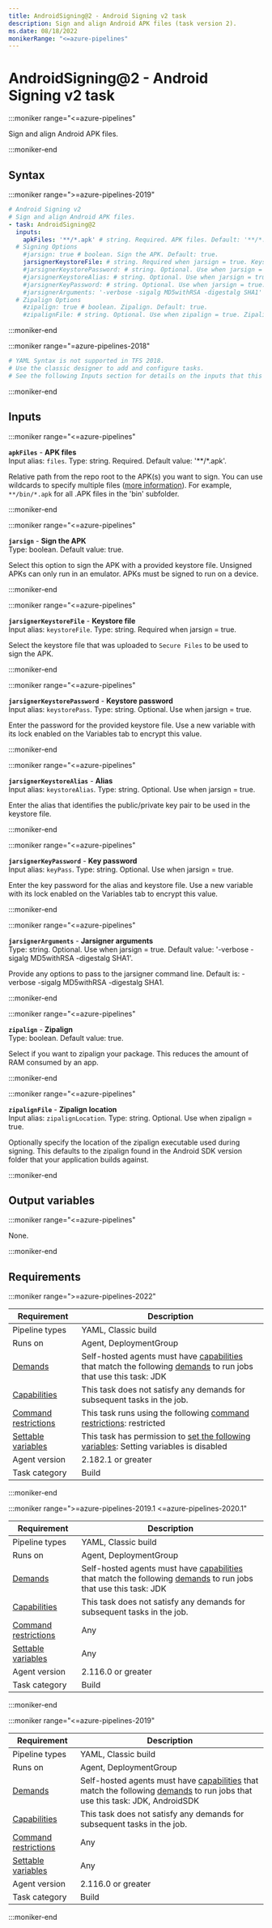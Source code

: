 ```yaml
---
title: AndroidSigning@2 - Android Signing v2 task
description: Sign and align Android APK files (task version 2).
ms.date: 08/18/2022
monikerRange: "<=azure-pipelines"
---
```


# AndroidSigning@2 - Android Signing v2 task

<!-- :::description::: -->
:::moniker range="<=azure-pipelines"

<!-- :::editable-content name="description"::: -->
Sign and align Android APK files.
<!-- :::editable-content-end::: -->

:::moniker-end
<!-- :::description-end::: -->

<!-- :::syntax::: -->
## Syntax

:::moniker range=">=azure-pipelines-2019"

```yaml
# Android Signing v2
# Sign and align Android APK files.
- task: AndroidSigning@2
  inputs:
    apkFiles: '**/*.apk' # string. Required. APK files. Default: '**/*.apk'.
  # Signing Options
    #jarsign: true # boolean. Sign the APK. Default: true.
    jarsignerKeystoreFile: # string. Required when jarsign = true. Keystore file. 
    #jarsignerKeystorePassword: # string. Optional. Use when jarsign = true. Keystore password. 
    #jarsignerKeystoreAlias: # string. Optional. Use when jarsign = true. Alias. 
    #jarsignerKeyPassword: # string. Optional. Use when jarsign = true. Key password. 
    #jarsignerArguments: '-verbose -sigalg MD5withRSA -digestalg SHA1' # string. Optional. Use when jarsign = true. Jarsigner arguments. Default: '-verbose -sigalg MD5withRSA -digestalg SHA1'.
  # Zipalign Options
    #zipalign: true # boolean. Zipalign. Default: true.
    #zipalignFile: # string. Optional. Use when zipalign = true. Zipalign location.
```

:::moniker-end

:::moniker range="=azure-pipelines-2018"

```yaml
# YAML Syntax is not supported in TFS 2018.
# Use the classic designer to add and configure tasks.
# See the following Inputs section for details on the inputs that this task supports.
```

:::moniker-end
<!-- :::syntax-end::: -->

<!-- :::inputs::: -->
## Inputs

<!-- :::item name="apkFiles"::: -->
:::moniker range="<=azure-pipelines"

**`apkFiles`** - **APK files**<br>
Input alias: `files`. Type: string. Required. Default value: '**/*.apk'.<br>
<!-- :::editable-content name="helpMarkDown"::: -->
Relative path from the repo root to the APK(s) you want to sign. You can use wildcards to specify multiple files ([more information](https://go.microsoft.com/fwlink/?linkid=856077)). For example, `**/bin/*.apk` for all .APK files in the 'bin' subfolder.
<!-- :::editable-content-end::: -->

:::moniker-end
<!-- :::item-end::: -->
<!-- :::item name="jarsign"::: -->
:::moniker range="<=azure-pipelines"

**`jarsign`** - **Sign the APK**<br>
Type: boolean. Default value: true.<br>
<!-- :::editable-content name="helpMarkDown"::: -->
Select this option to sign the APK with a provided keystore file. Unsigned APKs can only run in an emulator. APKs must be signed to run on a device.
<!-- :::editable-content-end::: -->

:::moniker-end
<!-- :::item-end::: -->
<!-- :::item name="jarsignerKeystoreFile"::: -->
:::moniker range="<=azure-pipelines"

**`jarsignerKeystoreFile`** - **Keystore file**<br>
Input alias: `keystoreFile`. Type: string. Required when jarsign = true.<br>
<!-- :::editable-content name="helpMarkDown"::: -->
Select the keystore file that was uploaded to `Secure Files` to be used to sign the APK.
<!-- :::editable-content-end::: -->

:::moniker-end
<!-- :::item-end::: -->
<!-- :::item name="jarsignerKeystorePassword"::: -->
:::moniker range="<=azure-pipelines"

**`jarsignerKeystorePassword`** - **Keystore password**<br>
Input alias: `keystorePass`. Type: string. Optional. Use when jarsign = true.<br>
<!-- :::editable-content name="helpMarkDown"::: -->
Enter the password for the provided keystore file. Use a new variable with its lock enabled on the Variables tab to encrypt this value.
<!-- :::editable-content-end::: -->

:::moniker-end
<!-- :::item-end::: -->
<!-- :::item name="jarsignerKeystoreAlias"::: -->
:::moniker range="<=azure-pipelines"

**`jarsignerKeystoreAlias`** - **Alias**<br>
Input alias: `keystoreAlias`. Type: string. Optional. Use when jarsign = true.<br>
<!-- :::editable-content name="helpMarkDown"::: -->
Enter the alias that identifies the public/private key pair to be used in the keystore file.
<!-- :::editable-content-end::: -->

:::moniker-end
<!-- :::item-end::: -->
<!-- :::item name="jarsignerKeyPassword"::: -->
:::moniker range="<=azure-pipelines"

**`jarsignerKeyPassword`** - **Key password**<br>
Input alias: `keyPass`. Type: string. Optional. Use when jarsign = true.<br>
<!-- :::editable-content name="helpMarkDown"::: -->
Enter the key password for the alias and keystore file. Use a new variable with its lock enabled on the Variables tab to encrypt this value.
<!-- :::editable-content-end::: -->

:::moniker-end
<!-- :::item-end::: -->
<!-- :::item name="jarsignerArguments"::: -->
:::moniker range="<=azure-pipelines"

**`jarsignerArguments`** - **Jarsigner arguments**<br>
Type: string. Optional. Use when jarsign = true. Default value: '-verbose -sigalg MD5withRSA -digestalg SHA1'.<br>
<!-- :::editable-content name="helpMarkDown"::: -->
Provide any options to pass to the jarsigner command line. Default is: -verbose -sigalg MD5withRSA -digestalg SHA1.
<!-- :::editable-content-end::: -->

:::moniker-end
<!-- :::item-end::: -->
<!-- :::item name="zipalign"::: -->
:::moniker range="<=azure-pipelines"

**`zipalign`** - **Zipalign**<br>
Type: boolean. Default value: true.<br>
<!-- :::editable-content name="helpMarkDown"::: -->
Select if you want to zipalign your package. This reduces the amount of RAM consumed by an app.
<!-- :::editable-content-end::: -->

:::moniker-end
<!-- :::item-end::: -->
<!-- :::item name="zipalignFile"::: -->
:::moniker range="<=azure-pipelines"

**`zipalignFile`** - **Zipalign location**<br>
Input alias: `zipalignLocation`. Type: string. Optional. Use when zipalign = true.<br>
<!-- :::editable-content name="helpMarkDown"::: -->
Optionally specify the location of the zipalign executable used during signing. This defaults to the zipalign found in the Android SDK version folder that your application builds against.
<!-- :::editable-content-end::: -->

:::moniker-end
<!-- :::item-end::: -->
<!-- :::inputs-end::: -->

<!-- :::outputVariables::: -->
## Output variables

:::moniker range="<=azure-pipelines"

None.

:::moniker-end
<!-- :::outputVariables-end::: -->

<!-- :::remarks::: -->
<!-- :::editable-content name="remarks"::: -->
<!-- :::editable-content-end::: -->
<!-- :::remarks-end::: -->

<!-- :::examples::: -->
<!-- :::editable-content name="examples"::: -->
<!-- :::editable-content-end::: -->
<!-- :::examples-end::: -->

<!-- :::properties::: -->
## Requirements

:::moniker range=">=azure-pipelines-2022"

| Requirement | Description |
|-------------|-------------|
| Pipeline types | YAML, Classic build |
| Runs on | Agent, DeploymentGroup |
| [Demands](/azure/devops/pipelines/process/demands) | Self-hosted agents must have [capabilities](/azure/devops/pipelines/agents/agents#capabilities) that match the following [demands](/azure/devops/pipelines/process/demands) to run jobs that use this task: JDK |
| [Capabilities](/azure/devops/pipelines/agents/agents#capabilities) | This task does not satisfy any demands for subsequent tasks in the job. |
| [Command restrictions](/azure/devops/pipelines/security/templates#agent-logging-command-restrictions) | This task runs using the following [command restrictions](/azure/devops/pipelines/security/templates#agent-logging-command-restrictions): restricted |
| [Settable variables](/azure/devops/pipelines/security/templates#agent-logging-command-restrictions) | This task has permission to [set the following variables](/azure/devops/pipelines/security/templates#agent-logging-command-restrictions): Setting variables is disabled |
| Agent version |  2.182.1 or greater |
| Task category | Build |

:::moniker-end

:::moniker range=">=azure-pipelines-2019.1 <=azure-pipelines-2020.1"

| Requirement | Description |
|-------------|-------------|
| Pipeline types | YAML, Classic build |
| Runs on | Agent, DeploymentGroup |
| [Demands](/azure/devops/pipelines/process/demands) | Self-hosted agents must have [capabilities](/azure/devops/pipelines/agents/agents#capabilities) that match the following [demands](/azure/devops/pipelines/process/demands) to run jobs that use this task: JDK |
| [Capabilities](/azure/devops/pipelines/agents/agents#capabilities) | This task does not satisfy any demands for subsequent tasks in the job. |
| [Command restrictions](/azure/devops/pipelines/security/templates#agent-logging-command-restrictions) | Any |
| [Settable variables](/azure/devops/pipelines/security/templates#agent-logging-command-restrictions) | Any |
| Agent version |  2.116.0 or greater |
| Task category | Build |

:::moniker-end

:::moniker range="<=azure-pipelines-2019"

| Requirement | Description |
|-------------|-------------|
| Pipeline types | YAML, Classic build |
| Runs on | Agent, DeploymentGroup |
| [Demands](/azure/devops/pipelines/process/demands) | Self-hosted agents must have [capabilities](/azure/devops/pipelines/agents/agents#capabilities) that match the following [demands](/azure/devops/pipelines/process/demands) to run jobs that use this task: JDK, AndroidSDK |
| [Capabilities](/azure/devops/pipelines/agents/agents#capabilities) | This task does not satisfy any demands for subsequent tasks in the job. |
| [Command restrictions](/azure/devops/pipelines/security/templates#agent-logging-command-restrictions) | Any |
| [Settable variables](/azure/devops/pipelines/security/templates#agent-logging-command-restrictions) | Any |
| Agent version |  2.116.0 or greater |
| Task category | Build |

:::moniker-end
<!-- :::properties-end::: -->

<!-- :::see-also::: -->
<!-- :::editable-content name="seeAlso"::: -->
<!-- :::editable-content-end::: -->
<!-- :::see-also-end::: -->